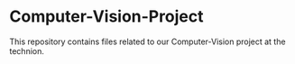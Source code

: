 # Computer-Vision-Project
This repository contains files related to our Computer-Vision project at the technion.
